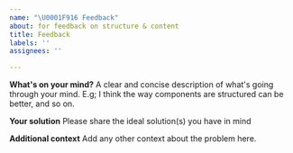 ```yaml
---
name: "\U0001F916 Feedback"
about: for feedback on structure & content
title: Feedback
labels: ''
assignees: ''

---
```


**What's on your mind?**
A clear and concise description of what's going through your mind. E.g; I think the way components are structured can be better, and so on.

**Your solution**
Please share the ideal solution(s) you have in mind

**Additional context**
Add any other context about the problem here.
